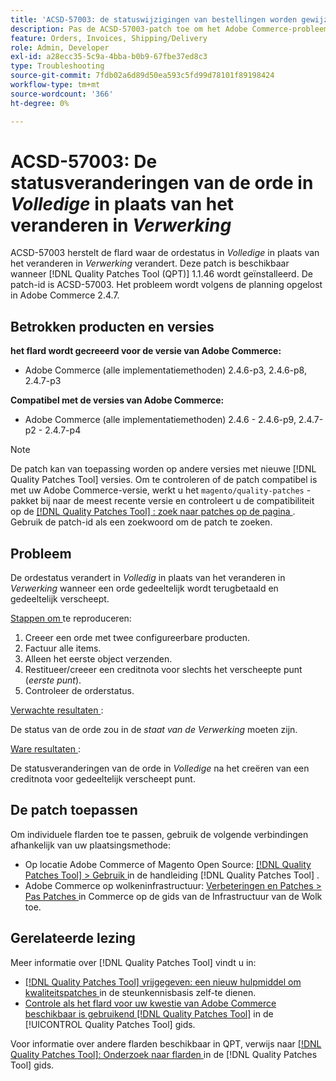 ```yaml
---
title: 'ACSD-57003: de statuswijzigingen van bestellingen worden gewijzigd in *Complete* in plaats van te worden gewijzigd in *Processing*'
description: Pas de ACSD-57003-patch toe om het Adobe Commerce-probleem op te lossen waarbij de status van de bestelling verandert in *Complete* in plaats van te veranderen in *Processing*.
feature: Orders, Invoices, Shipping/Delivery
role: Admin, Developer
exl-id: a28ecc35-5c9a-4bba-b0b9-67fbe37ed8c3
type: Troubleshooting
source-git-commit: 7fdb02a6d89d50ea593c5fd99d78101f89198424
workflow-type: tm+mt
source-wordcount: '366'
ht-degree: 0%

---
```


# ACSD-57003: De statusveranderingen van de orde in *Volledige* in plaats van het veranderen in *Verwerking*

ACSD-57003 herstelt de flard waar de ordestatus in *Volledige* in plaats van het veranderen in *Verwerking* verandert. Deze patch is beschikbaar wanneer [!DNL Quality Patches Tool (QPT)] 1.1.46 wordt geïnstalleerd. De patch-id is ACSD-57003. Het probleem wordt volgens de planning opgelost in Adobe Commerce 2.4.7.

## Betrokken producten en versies

**het flard wordt gecreeerd voor de versie van Adobe Commerce:**

* Adobe Commerce (alle implementatiemethoden) 2.4.6-p3, 2.4.6-p8, 2.4.7-p3

**Compatibel met de versies van Adobe Commerce:**

* Adobe Commerce (alle implementatiemethoden) 2.4.6 - 2.4.6-p9, 2.4.7-p2 - 2.4.7-p4

>[!NOTE]
>
>De patch kan van toepassing worden op andere versies met nieuwe [!DNL Quality Patches Tool] versies. Om te controleren of de patch compatibel is met uw Adobe Commerce-versie, werkt u het `magento/quality-patches` -pakket bij naar de meest recente versie en controleert u de compatibiliteit op de [[!DNL Quality Patches Tool] : zoek naar patches op de pagina ](https://experienceleague.adobe.com/tools/commerce-quality-patches/index.html) . Gebruik de patch-id als een zoekwoord om de patch te zoeken.

## Probleem

De ordestatus verandert in *Volledig* in plaats van het veranderen in *Verwerking* wanneer een orde gedeeltelijk wordt terugbetaald en gedeeltelijk verscheept.

<u> Stappen om </u> te reproduceren:

1. Creeer een orde met twee configureerbare producten.
1. Factuur alle items.
1. Alleen het eerste object verzenden.
1. Restitueer/creeer een creditnota voor slechts het verscheepte punt (*eerste punt*).
1. Controleer de orderstatus.

<u> Verwachte resultaten </u>:

De status van de orde zou in de _staat van de Verwerking_ moeten zijn.

<u> Ware resultaten </u>:

De statusveranderingen van de orde in *Volledige* na het creëren van een creditnota voor gedeeltelijk verscheept punt.

## De patch toepassen

Om individuele flarden toe te passen, gebruik de volgende verbindingen afhankelijk van uw plaatsingsmethode:

* Op locatie Adobe Commerce of Magento Open Source: [[!DNL Quality Patches Tool] > Gebruik ](/help/tools/quality-patches-tool/usage.md) in de handleiding [!DNL Quality Patches Tool] .
* Adobe Commerce op wolkeninfrastructuur: [ Verbeteringen en Patches > Pas Patches ](https://experienceleague.adobe.com/docs/commerce-cloud-service/user-guide/develop/upgrade/apply-patches.html) in Commerce op de gids van de Infrastructuur van de Wolk toe.

## Gerelateerde lezing

Meer informatie over [!DNL Quality Patches Tool] vindt u in:

* [[!DNL Quality Patches Tool]  vrijgegeven: een nieuw hulpmiddel om kwaliteitspatches ](https://experienceleague.adobe.com/en/docs/commerce-operations/tools/quality-patches-tool/quality-patches-tool-to-self-serve-quality-patches) in de steunkennisbasis zelf-te dienen.
* [ Controle als het flard voor uw kwestie van Adobe Commerce beschikbaar is gebruikend  [!DNL Quality Patches Tool]](/help/tools/quality-patches-tool/patches-available-in-qpt/check-patch-for-magento-issue-with-magento-quality-patches.md) in de [!UICONTROL Quality Patches Tool] gids.


Voor informatie over andere flarden beschikbaar in QPT, verwijs naar [[!DNL Quality Patches Tool]: Onderzoek naar flarden ](https://experienceleague.adobe.com/tools/commerce-quality-patches/index.html) in de [!DNL Quality Patches Tool] gids.
